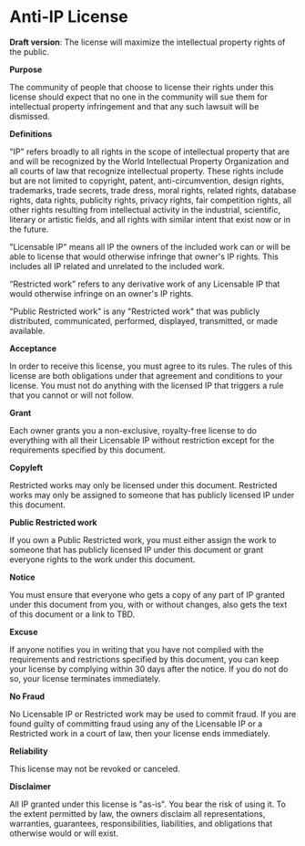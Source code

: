 # Anti-IP License
**Draft version**:  The license will maximize the intellectual property rights of the public.

**Purpose**

The community of people that choose to license their rights under this license should expect that no one in the community will sue them for intellectual property infringement and that any such lawsuit will be dismissed.

**Definitions**

"IP" refers broadly to all rights in the scope of intellectual property that are and will be recognized by the World Intellectual Property Organization and all courts of law that recognize intellectual property.  These rights include but are not limited to copyright, patent, anti-circumvention, design rights, trademarks, trade secrets, trade dress, moral rights, related rights, database rights, data rights, publicity rights, privacy rights, fair competition rights, all other rights resulting from intellectual activity in the industrial, scientific, literary or artistic fields, and all rights with similar intent that exist now or in the future.

"Licensable IP" means all IP the owners of the included work can or will be able to license that would otherwise infringe that owner's IP rights.  This includes all IP related and unrelated to the included work.

“Restricted work” refers to any derivative work of any Licensable IP that would otherwise infringe on an owner's IP rights.

"Public Restricted work" is any "Restricted work" that was publicly distributed, communicated, performed, displayed, transmitted, or made available.

**Acceptance**

In order to receive this license, you must agree to its rules. The rules of this license are both obligations under that agreement and conditions to your license. You must not do anything with the licensed IP that triggers a rule that you cannot or will not follow.

**Grant**

Each owner grants you a non-exclusive, royalty-free license to do everything with all their Licensable IP without restriction except for the requirements specified by this document.

**Copyleft**

Restricted works may only be licensed under this document.  Restricted works may only be assigned to someone that has publicly licensed IP under this document.

**Public Restricted work**

If you own a Public Restricted work, you must either assign the work to someone that has publicly licensed IP under this document or grant everyone rights to the work under this document.

**Notice**

You must ensure that everyone who gets a copy of any part of IP granted under this document from you, with or without changes, also gets the text of this document or a link to TBD.

**Excuse**

If anyone notifies you in writing that you have not complied with the requirements and restrictions specified by this document, you can keep your license by complying within 30 days after the notice. If you do not do so, your license terminates immediately.

**No Fraud**

No Licensable IP or Restricted work may be used to commit fraud. If you are found guilty of committing fraud using any of the Licensable IP or a Restricted work in a court of law, then your license ends immediately.

**Reliability**

This license may not be revoked or canceled.

**Disclaimer**

All IP granted under this license is "as-is".  You bear the risk of using it.  To the extent permitted by law, the owners disclaim all representations, warranties, guarantees, responsibilities, liabilities, and obligations that otherwise would or will exist.
